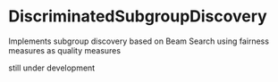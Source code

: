# DiscriminatedSubgroupDiscovery

Implements subgroup discovery based on Beam Search using fairness measures as quality measures

still under development

